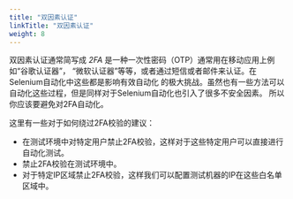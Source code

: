```yaml
---
title: "双因素认证"
linkTitle: "双因素认证"
weight: 8
---
```


双因素认证通常简写成 _2FA_ 是一种一次性密码（OTP）通常用在移动应用上例如“谷歌认证器”，
“微软认证器”等等，或者通过短信或者邮件来认证。在Selenium自动化中这些都是影响有效自动化
的极大挑战。虽然也有一些方法可以自动化这些过程，但是同样对于Selenium自动化也引入了很多不安全因素。
所以你应该要避免对2FA自动化。

这里有一些对于如何绕过2FA校验的建议：

* 在测试环境中对特定用户禁止2FA校验，这样对于这些特定用户可以直接进行自动化测试。
* 禁止2FA校验在测试环境中。
* 对于特定IP区域禁止2FA校验，这样我们可以配置测试机器的IP在这些白名单区域中。
